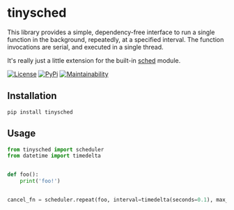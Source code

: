 # tinysched

This library provides a simple, dependency-free interface to run a single function in the background, repeatedly, at a specified interval.  The function invocations are serial, and executed in a single thread.

It's really just a little extension for the built-in [sched](https://docs.python.org/3/library/sched.html#sched.scheduler) module.

[![License](https://img.shields.io/github/license/dbjohnson/tinysched.svg)]()
[![PyPi](https://img.shields.io/pypi/v/tinysched.svg)](https://pypi.python.org/pypi/tinysched)
[![Maintainability](https://api.codeclimate.com/v1/badges/f23e49426a5af346f634/maintainability)](https://codeclimate.com/github/dbjohnson/tinysched/maintainability)

## Installation
```pip install tinysched```

## Usage

```python
from tinysched import scheduler
from datetime import timedelta


def foo():
    print('foo!')


cancel_fn = scheduler.repeat(foo, interval=timedelta(seconds=0.1), max_repeats=10) 

```
